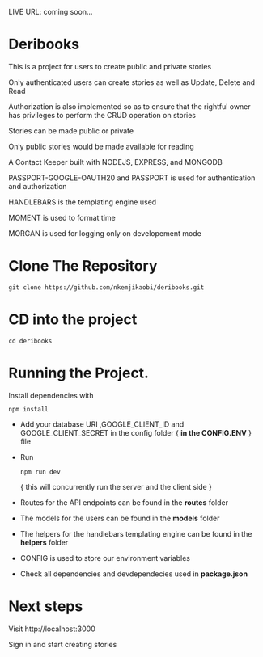 LIVE URL:  coming soon...

<h1>Deribooks</h1>
<p>This is a project for users to create public and private stories</p>
<p>Only authenticated users can create stories as well as Update, Delete and Read</p>
<p>Authorization is also implemented so as to ensure that the rightful owner has privileges to perform the CRUD operation on stories</p>
<p>Stories can be made public or private</p>
<p>Only public stories would be made available for reading</p>

A Contact Keeper built with NODEJS, EXPRESS, and MONGODB
<p>PASSPORT-GOOGLE-OAUTH20 and PASSPORT is used for authentication and authorization</p>
<p>HANDLEBARS is the templating engine used</p>
<p>MOMENT is used to format time</p>
<p>MORGAN is used for logging only on developement mode</p>

<h1>Clone The Repository</h1>
<code><pre>git clone https://github.com/nkemjikaobi/deribooks.git</pre></code>

<h1>CD into the project</h1>
<code><pre>cd deribooks</pre></code>

<h1>Running the Project.</h1>
Install dependencies with <code><pre>npm install</pre></code>

* Add your database URI ,GOOGLE_CLIENT_ID and GOOGLE_CLIENT_SECRET in the config folder { **in the CONFIG.ENV** } file

* Run <code><pre>npm run dev</pre></code> { this will concurrently run the server and the client side }

* Routes for the API endpoints can be found in the **routes** folder 
* The models for the users can be found in the **models** folder 
* The helpers for the handlebars templating engine can be found in the **helpers** folder 

* CONFIG is used to store our environment variables

* Check all dependencies and devdependecies used in **package.json**

<h1>Next steps</h1>
Visit http://localhost:3000
<p>Sign in and start creating stories</p>
